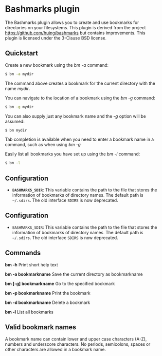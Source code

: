 # Bashmarks plugin

The Bashmarks plugin allows you to create and use bookmarks for directories on
your filesystems. This plugin is derived from the project
https://github.com/huing/bashmarks but contains improvements. This plugin is
licensed under the 3-Clause BSD license.

## Quickstart

Create a new bookmark using the _bm -a_ command:

```bash
$ bm -a mydir
```

The command above creates a bookmark for the current directory with the name
_mydir_.

You can navigate to the location of a bookmark using the _bm -g_ command:

```bash
$ bm -g mydir
```

You can also supply just any bookmark name and the _-g_ option will be assumed:

```bash
$ bm mydir
```

Tab completion is available when you need to enter a bookmark name in a command,
such as when using _bm -g_

Easily list all bookmarks you have set up using the _bm -l_ command:

```bash
$ bm -l
```

## Configuration

-   **`BASHMARKS_SDIR`**: This variable contains the path to the file that
    stores the information of bookmarks of directory names. The default path is
    `~/.sdirs`. The old interface `SDIRS` is now deprecated.

## Configuration

-   `BASHMARKS_SDIR`: This variable contains the path to the file that stores
    the information of bookmarks of directory names. The default path is
    `~/.sdirs`. The old interface `SDIRS` is now deprecated.

## Commands

**bm -h** Print short help text

**bm -a bookmarkname** Save the current directory as bookmarkname

**bm [-g] bookmarkname** Go to the specified bookmark

**bm -p bookmarkname** Print the bookmark

**bm -d bookmarkname** Delete a bookmark

**bm -l** List all bookmarks

## Valid bookmark names

A bookmark name can contain lower and upper case characters (A-Z), numbers and
underscore characters. No periods, semicolons, spaces or other characters are
allowed in a bookmark name.
